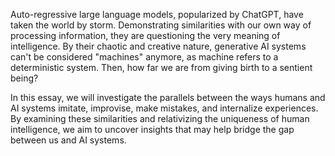 Auto-regressive large language models, popularized by ChatGPT, have taken the world by storm. Demonstrating similarities with our own way of processing information, they are questioning the very meaning of intelligence. By their chaotic and creative nature, generative AI systems can't be considered "machines" anymore, as machine refers to a deterministic system. Then, how far we are from giving birth to a sentient being? 

In this essay, we will investigate the parallels between the ways humans and AI systems imitate, improvise, make mistakes, and internalize experiences. By examining these similarities and relativizing the uniqueness of human intelligence, we aim to uncover insights that may help bridge the gap between us and AI systems.
